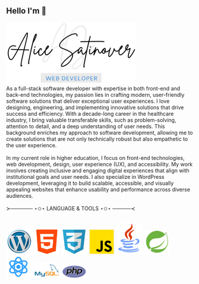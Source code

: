 ## Hello I'm 👋
<img src="./Images/Name_Logo.png" alt="about" width="350"/>

<br/>
As a full-stack software developer with expertise in both front-end and back-end technologies, my passion lies in crafting modern, user-friendly software solutions that deliver exceptional user experiences. I love designing, engineering, and implementing innovative solutions that drive success and efficiency. With a decade-long career in the healthcare industry, I bring valuable transferable skills, such as problem-solving, attention to detail, and a deep understanding of user needs. This background enriches my approach to software development, allowing me to create solutions that are not only technically robust but also empathetic to the user experience.
<br/>
<br/>
In my current role in higher education, I focus on front-end technologies, web development, design, user experience (UX), and accessibility. My work involves creating inclusive and engaging digital experiences that align with institutional goals and user needs. I also specialize in WordPress development, leveraging it to build scalable, accessible, and visually appealing websites that enhance usability and performance across diverse audiences.
<br/>
<br/>
≻────── ⋆✩⋆    LANGUAGE & TOOLS   ⋆✩⋆ ─────≺

<br/>
<br/>
<p>
<img src="./Images/WP.png" alt="wp" width="70"/>
<img src="./Images/html.png" alt="html" width="70"/>
<img src="./Images/CSS.png" alt="css" width="70"/>
<img src="./Images/JS.PNG" alt="js" width="70"/>
<img src="./Images/Java.png" alt="java" width="70"/>
<img src="./Images/SB.png" alt="spring-boot" width="70"/>
<img src="./Images/React.png" alt="react" width="70"/>
<img src="./Images/SQL.png" alt="sql" width="70"/>
<img src="./Images/php.png" alt="php" width="70"/>
</p>

<!--
**AliceSatinover/AliceSatinover** is a ✨ _special_ ✨ repository because its `README.md` (this file) appears on your GitHub profile.

Here are some ideas to get you started:

- 🔭 I’m currently working on ...
- 🌱 I’m currently learning ...
- 👯 I’m looking to collaborate on ...
- 🤔 I’m looking for help with ...
- 💬 Ask me about ...
- 📫 How to reach me: ...
- 😄 Pronouns: ...
- ⚡ Fun fact: ...
-->
